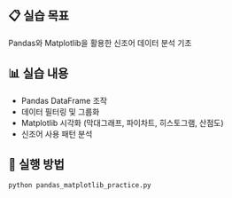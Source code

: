 
## 📋 실습 목표
Pandas와 Matplotlib을 활용한 신조어 데이터 분석 기초

## 📊 실습 내용
- Pandas DataFrame 조작
- 데이터 필터링 및 그룹화
- Matplotlib 시각화 (막대그래프, 파이차트, 히스토그램, 산점도)
- 신조어 사용 패턴 분석

## 🚀 실행 방법
```python
python pandas_matplotlib_practice.py
